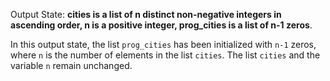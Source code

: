 Output State: **cities is a list of n distinct non-negative integers in ascending order, n is a positive integer, prog_cities is a list of n-1 zeros**.

In this output state, the list `prog_cities` has been initialized with `n-1` zeros, where `n` is the number of elements in the list `cities`. The list `cities` and the variable `n` remain unchanged.